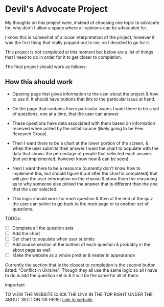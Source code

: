 # Devil's Advocate Project

My thoughts on this project were, instead of choosing one topic to advocate for, why don't I allow a space where all opinions can be advocated for.

I know this is somewhat of a loose interpretation of the project, however it was the first thing that really popped out to me, so I decided to go for it.

This project is not completed at this moment but below are a list of things that I need to do in order for it to get closer to completion.

The final project should work as follows:

## How this should work

- Opening page that gives information to the user about the project & how to use it. It should have buttons that link to the particular issue at hand.

- On the page that contains those particular issues I want there to be a set of questions, one at a time, that the user can answer.

- These questions have data associated with them based on information received when polled by the initial source (likely going to be Pew Research Group).

- Then I want there to be a chart at the lower portion of the screen, & when the user submits their answer I want the chart to populate with the data that shows the percentage of people that selected each answer. (not yet implemented, however know how & can be soon)

- Next I want there to be a resource (currently don't know how to implement this, but should figure it out after the chart is completed) that will give the user information on the choose & show them the reasoning as to why someone else picked the answer that is different than the one that the user selected.

- This logic should work for each question & then at the end of the quiz the user can select to go back to the main page or to another set of questions.

TODOs:

- [ ] Complete all the question sets
- [ ] Add the chart
- [ ] Get chart to populate when user submits
- [ ] Add source section at the bottom of each question & probably in the about page as well
- [ ] Make the website as a whole prettier & neater in appearance

Currently the section that is the closest to completion is the second button listed: "Conflict in Ukraine". Though they all use the same logic so all I have to do is add the question set in & it will be the same for all of them.

> [!IMPORTANT]
> TO VIEW THE WEBSITE CLICK THE LINK IN THE TOP RIGHT UNDER THE ABOUT SECTION OR HERE: [Link to website](https://devils-advocate-fawn.vercel.app/)

